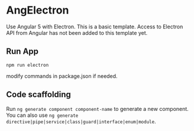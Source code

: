 # AngElectron

Use Angular 5 with Electron. This is a basic template.
Access to Electron API from Angular has not been added to this template yet.

## Run App
`npm run electron`

modify commands in package.json if needed.

## Code scaffolding

Run `ng generate component component-name` to generate a new component. You can also use `ng generate directive|pipe|service|class|guard|interface|enum|module`.

